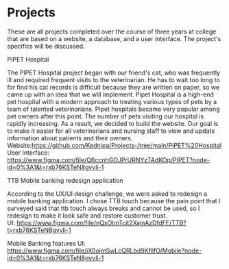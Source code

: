 # Projects
These are all projects completed over the course of three years at college that are based on a website, a database, and a user interface. The project's specifics will be discussed.

 PIPET Hospital 

  The PIPET Hospital project began with our friend's cat, who was frequently ill and required frequent visits to the veterinarian. He has to wait too long to for find his cat records is difficult because they are written on paper, so we came up with an idea that we will implement. Pipet Hospital is a high-end pet hospital with a modern approach to treating various types of pets by a team of talented veterinarians. Pipet hospitals became very popular among pet owners after this point. The number of pets visiting our hospital is rapidly increasing. As a result, we decided to build the website. Our goal is to make it easier for all veterinarians and nursing staff to view and update information about patients and their owners.<br />
 Website:https://github.com/Kednipa/Projects-/tree/main/PiPET%20Hospital <br />
 User Interface: https://www.figma.com/file/Q6ccnhGOJPrURNYzTAdKOp/PIPET?node-id=0%3A1&t=rxb76KSTeN8gvvli-1<br />

 TTB Mobile banking redesign application
 
  According to the UX/UI design challenge, we were asked to redesign a mobile banking application. I chose TTB touch because the pain point that I surveyed said that ttb touch always breaks and cannot be used, so I redesign to make it look safe and restore customer trust.<br />
 UI: https://www.figma.com/file/nQxOtmTcit2XajnAzDfdFF/TTB?t=rxb76KSTeN8gvvli-1<br />
 
 Mobile Banking features
 UI: https://www.figma.com/file/jX0ojmSwLcQRLbd9KfllfO/Mobile?node-id=0%3A1&t=rxb76KSTeN8gvvli-1
 
